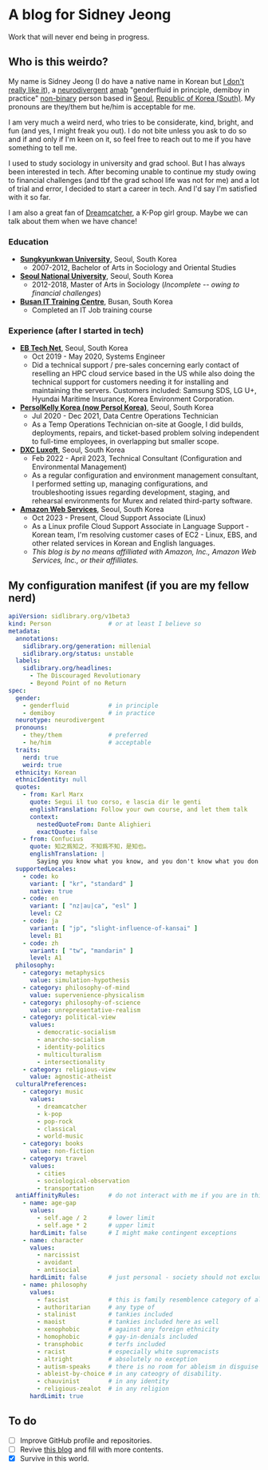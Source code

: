 # A blog for Sidney Jeong

Work that will never end being in progress.

## Who is this weirdo?

My name is Sidney Jeong (I do have a native name in Korean but [I don't really like it](https://en.wikipedia.org/wiki/Deadnaming)), a [neurodivergent](https://en.wikipedia.org/wiki/Neurodiversity) [amab](https://en.wikipedia.org/wiki/Sex_assignment) "genderfluid in principle, demiboy in practice" [non-binary](https://en.wikipedia.org/wiki/Non-binary_gender) person based in [Seoul](https://en.wikipedia.org/wiki/Seoul), [Republic of Korea (South)](https://en.wikipedia.org/wiki/South_Korea). My pronouns are they/them but he/him is acceptable for me.

I am very much a weird nerd, who tries to be considerate, kind, bright, and fun (and yes, I might freak you out). I do not bite unless you ask to do so and if and only if I'm keen on it, so feel free to reach out to me if you have something to tell me.

I used to study sociology in university and grad school. But I has always been interested in tech. After becoming unable to continue my study owing to financial challenges (and tbf the grad school life was not for me) and a lot of trial and error, I decided to start a career in tech. And I'd say I'm satisfied with it so far.

I am also a great fan of [Dreamcatcher](https://en.wikipedia.org/wiki/Dreamcatcher_(group)), a K-Pop girl group. Maybe we can talk about them when we have chance!

### Education

* [**Sungkyunkwan University**](https://www.skku.edu/eng/), Seoul, South Korea
  * 2007-2012, Bachelor of Arts in Sociology and Oriental Studies
* [**Seoul National University**](https://en.snu.ac.kr/), Seoul, South Korea
  * 2012-2018, Master of Arts in Sociology (_Incomplete -- owing to financial challenges_)
* [**Busan IT Training Centre**](https://www.busanit.ac.kr/), Busan, South Korea
  * Completed an IT Job training course

### Experience (after I started in tech)

* [**EB Tech Net**](http://ebtechnet.co.kr/), Seoul, South Korea
  * Oct 2019 - May 2020, Systems Engineer
  * Did a technical support / pre-sales concerning early contact of reselling an HPC cloud service based in the US while also doing the technical support for customers needing it for installing and maintaining the servers. Customers included: Samsung SDS, LG U+, Hyundai Maritime Insurance, Korea Environment Corporation.
* [**PersolKelly Korea (now Persol Korea)**](https://www.persolkr.com/), Seoul, South Korea
  * Jul 2020 - Dec 2021, Data Centre Operations Technician
  * As a Temp Operations Technician on-site at Google, I did builds, deployments, repairs, and ticket-based problem solving independent to full-time employees, in overlapping but smaller scope.
* [**DXC Luxoft**](https://www.luxoft.com/), Seoul, South Korea
  * Feb 2022 - April 2023, Technical Consultant (Configuration and Environmental Management)
  * As a regular configuration and environment management consultant, I performed setting up, managing configurations, and troubleshooting issues regarding development, staging, and rehearsal environments for Murex and related third-party software.
* [**Amazon Web Services**](https://aws.amazon.com/), Seoul, South Korea
  * Oct 2023 - Present, Cloud Support Associate (Linux)
  * As a Linux profile Cloud Support Associate in Language Support - Korean team, I'm resolving customer cases of EC2 - Linux, EBS, and other related services in Korean and English languages.
  * _This blog is by no means affilliated with Amazon, Inc., Amazon Web Services, Inc., or their affilliates._

## My configuration manifest (if you are my fellow nerd)

```yaml {linenos=false}
apiVersion: sidlibrary.org/v1beta3
kind: Person                # or at least I believe so
metadata:
  annotations:
    sidlibrary.org/generation: millenial
    sidlibrary.org/status: unstable
  labels:
    sidlibrary.org/headlines:
      - The Discouraged Revolutionary
      - Beyond Point of no Return
spec:
  gender:
    - genderfluid           # in principle
    - demiboy               # in practice
  neurotype: neurodivergent
  pronouns:
    - they/them             # preferred
    - he/him                # acceptable
  traits:
    nerd: true
    weird: true
  ethnicity: Korean
  ethnicIdentity: null
  quotes:
    - from: Karl Marx
      quote: Segui il tuo corso, e lascia dir le genti
      englishTranslation: Follow your own course, and let them talk
      context:
        nestedQuoteFrom: Dante Alighieri
        exactQuote: false
    - from: Confucius
      quote: 知之爲知之，不知爲不知，是知也。
      englishTranslation: |
        Saying you know what you know, and you don't know what you don't know, is the knowledge.
  supportedLocales:
    - code: ko
      variant: [ "kr", "standard" ]
      native: true
    - code: en
      variant: [ "nz|au|ca", "esl" ]
      level: C2
    - code: ja
      variant: [ "jp", "slight-influence-of-kansai" ]
      level: B1
    - code: zh
      variant: [ "tw", "mandarin" ]
      level: A1
  philosophy:
    - category: metaphysics
      value: simulation-hypothesis
    - category: philosophy-of-mind
      value: supervenience-physicalism
    - category: philosophy-of-science
      value: unrepresentative-realism
    - category: political-view
      values:
        - democratic-socialism
        - anarcho-socialism
        - identity-politics
        - multiculturalism
        - intersectionality
    - category: religious-view
      value: agnostic-atheist
  culturalPreferences:
    - category: music
      values:
        - dreamcatcher
        - k-pop
        - pop-rock
        - classical
        - world-music
    - category: books
      value: non-fiction
    - category: travel
      values:
        - cities
        - sociological-observation
        - transportation
  antiAffinityRules:        # do not interact with me if you are in this category
    - name: age-gap
      values:
        - self.age / 2      # lower limit
        - self.age * 2      # upper limit
      hardLimit: false      # I might make contingent exceptions
    - name: character
      values:
        - narcissist
        - avoidant
        - antisocial
      hardLimit: false      # just personal - society should not exclude them
    - name: philosophy
      values:
        - fascist           # this is family resemblence category of all below
        - authoritarian     # any type of
        - stalinist         # tankies included
        - maoist            # tankies included here as well
        - xenophobic        # against any foreign ethnicity
        - homophobic        # gay-in-denials included
        - transphobic       # terfs included
        - racist            # especially white supremacists
        - altright          # absolutely no exception
        - autism-speaks     # there is no room for ableism in disguise here
        - ableist-by-choice # in any cateogry of disability.
        - chauvinist        # in any identity
        - religious-zealot  # in any religion
      hardLimit: true
```

## To do

* [ ] Improve GitHub profile and repositories.
* [ ] Revive [this blog](/) and fill with more contents.
* [x] Survive in this world.

